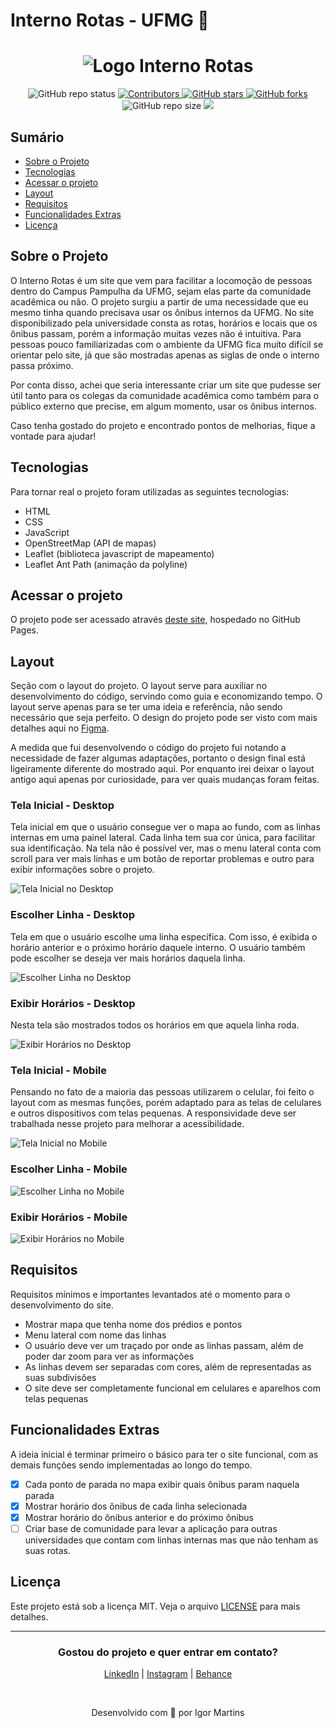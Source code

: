 # Interno Rotas - UFMG 🚌

<h1 align="center">
  <img alt="Logo Interno Rotas" title="Interno Rotas" src="./github/Capa-mapa.png"/>
</h1>

<p align="center">
  <img alt="GitHub repo status" src="https://img.shields.io/badge/status-In%20Development-brightgreen">
  <a href="https://github.com/internorotas/internorotas/graphs/contributors">
    <img src="https://img.shields.io/github/contributors/internorotas/internorotas" alt="Contributors">
  </a>  
  <a href="https://github.com/internorotas/internorotas/stargazers">
    <img alt="GitHub stars" src="https://img.shields.io/github/stars/internorotas/internorotas">
  </a>
  <a href="https://github.com/internorotas/internorotas/network">
    <img alt="GitHub forks" src="https://img.shields.io/github/forks/internorotas/internorotas">
  </a>
  <img alt="GitHub repo size" src="https://img.shields.io/github/repo-size/internorotas/internorotas">
  <a href="https://github.com/internorotas/     internorotas/blob/main/LICENSE">
    <img src="https://img.shields.io/github/license/internorotas/internorotas" >
  </a>
</p>

## Sumário

- <a href="#sobre-o-projeto">Sobre o Projeto</a>
- <a href="#tecnologias">Tecnologias</a>
- <a href="#acessar-o-projeto">Acessar o projeto</a>
- <a href="#layout">Layout</a>
- <a href="#requisitos">Requisitos</a>
- <a href="#funcionalidades-extras">Funcionalidades Extras</a>
- <a href="#licença">Licença</a>

## Sobre o Projeto

O Interno Rotas é um site que vem para facilitar a locomoção de pessoas dentro do Campus Pampulha da UFMG, sejam elas parte da comunidade acadêmica ou não. O projeto surgiu a partir de uma necessidade que eu mesmo tinha quando precisava usar os ônibus internos da UFMG. No site disponibilizado pela universidade consta as rotas, horários e locais que os ônibus passam, porém a informação muitas vezes não é intuitiva. Para pessoas pouco familiarizadas com o ambiente da UFMG fica muito difícil se orientar pelo site, já que são mostradas apenas as siglas de onde o interno passa próximo.

Por conta disso, achei que seria interessante criar um site que pudesse ser útil tanto para os colegas da comunidade acadêmica como também para o público externo que precise, em algum momento, usar os ônibus internos.

Caso tenha gostado do projeto e encontrado pontos de melhorias, fique a vontade para ajudar!

## Tecnologias

Para tornar real o projeto foram utilizadas as seguintes tecnologias:

- HTML
- CSS
- JavaScript
- OpenStreetMap (API de mapas)
- Leaflet (biblioteca javascript de mapeamento)
- Leaflet Ant Path (animação da polyline)

## Acessar o projeto

O projeto pode ser acessado através [deste site](https://internorotas.github.io/ufmg/), hospedado no GitHub Pages.

## Layout

Seção com o layout do projeto. O layout serve para auxiliar no desenvolvimento do código, servindo como guia e economizando tempo. O layout serve apenas para se ter uma ideia e referência, não sendo necessário que seja perfeito. O design do projeto pode ser visto com mais detalhes aqui no [Figma](https://www.figma.com/file/eTM6soQcsMP2vZr4d2zGus/Interno-Rotas?node-id=0%3A1&t=np3vESaYKP8h6Bn1-1).

A medida que fui desenvolvendo o código do projeto fui notando a necessidade de fazer algumas adaptações, portanto o design final está ligeiramente diferente do mostrado aqui. Por enquanto irei deixar o layout antigo aqui apenas por curiosidade, para ver quais mudanças foram feitas.

### Tela Inicial - Desktop

Tela inicial em que o usuário consegue ver o mapa ao fundo, com as linhas internas em uma painel lateral. Cada linha tem sua cor única, para facilitar sua identificação. Na tela não é possível ver, mas o menu lateral conta com scroll para ver mais linhas e um botão de reportar problemas e outro para exibir informações sobre o projeto.

![Tela Inicial no Desktop](/github/Desktop%20-%20Inicial.png)

### Escolher Linha - Desktop

Tela em que o usuário escolhe uma linha específica. Com isso, é exibida o horário anterior e o próximo horário daquele interno. O usuário também pode escolher se deseja ver mais horários daquela linha.

![Escolher Linha no Desktop](/github/Desktop%20-%20Escolher%20Linha.png)

### Exibir Horários - Desktop

Nesta tela são mostrados todos os horários em que aquela linha roda.

![Exibir Horários no Desktop](/github/Desktop%20-%20Exibir%20Hor%C3%A1rios.png)

### Tela Inicial - Mobile

Pensando no fato de a maioria das pessoas utilizarem o celular, foi feito o layout com as mesmas funções, porém adaptado para as telas de celulares e outros dispositivos com telas pequenas. A responsividade deve ser trabalhada nesse projeto para melhorar a acessibilidade.

![Tela Inicial no Mobile](/github/Mobile%20-%20Inicial.png)

### Escolher Linha - Mobile

![Escolher Linha no Mobile](/github/Mobile%20-%20Escolher%20Linha.png)

### Exibir Horários - Mobile

![Exibir Horários no Mobile](/github/Mobile%20-%20Exibir%20Hor%C3%A1rios.png)

## Requisitos

Requisitos mínimos e importantes levantados até o momento para o desenvolvimento do site.

- Mostrar mapa que tenha nome dos prédios e pontos
- Menu lateral com nome das linhas
- O usuário deve ver um traçado por onde as linhas passam, além de poder dar zoom para ver as informações
- As linhas devem ser separadas com cores, além de representadas as suas subdivisões
- O site deve ser completamente funcional em celulares e aparelhos com telas pequenas

## Funcionalidades Extras

A ideia inicial é terminar primeiro o básico para ter o site funcional, com as demais funções sendo implementadas ao longo do tempo.

- [x] Cada ponto de parada no mapa exibir quais ônibus param naquela parada
- [x] Mostrar horário dos ônibus de cada linha selecionada
- [x] Mostrar horário do ônibus anterior e do próximo ônibus
- [ ] Criar base de comunidade para levar a aplicação para outras universidades que contam com linhas internas mas que não tenham as suas rotas.

## Licença

Este projeto está sob a licença MIT. Veja o arquivo [LICENSE](LICENSE.md) para mais detalhes.

<hr>

<h3 align="center" >Gostou do projeto e quer entrar em contato?</h3>
<p align="center">
    <a href="https://www.linkedin.com/in/igormartins44/">LinkedIn</a> |
    <a href="https://www.instagram.com/titan.css">Instagram</a> |
    <a href="https://www.behance.net/titanstudio44">Behance</a>
</p>

<br />
<p align="center">
    Desenvolvido com 💙 por Igor Martins
</p>
